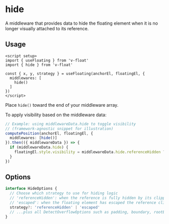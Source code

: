 # hide

A middleware that provides data to hide the floating element when it is no longer visually attached to its reference.

## Usage

```vue
<script setup>
import { useFloating } from 'v-float'
import { hide } from 'v-float'

const { x, y, strategy } = useFloating(anchorEl, floatingEl, {
  middlewares: [
    hide()
  ]
})
</script>
```

Place `hide()` toward the end of your middleware array.

To apply visibility based on the middleware data:

```ts
// Example: using middlewareData.hide to toggle visibility
// (framework-agnostic snippet for illustration)
computePosition(anchorEl, floatingEl, {
  middlewares: [hide()]
}).then(({ middlewareData }) => {
  if (middlewareData.hide) {
    floatingEl.style.visibility = middlewareData.hide.referenceHidden ? 'hidden' : 'visible'
  }
})
```

## Options

```ts
interface HideOptions {
  // Choose which strategy to use for hiding logic
  // 'referenceHidden': when the reference is fully hidden by its clipping context
  // 'escaped': when the floating element has escaped the reference clipping context
  strategy?: 'referenceHidden' | 'escaped'
  // ...plus all DetectOverflowOptions such as padding, boundary, rootBoundary, etc.
}
```
